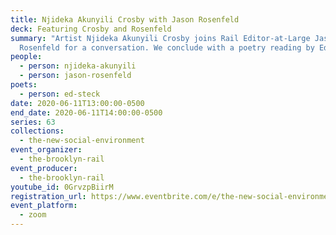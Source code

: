 ```yaml
---
title: Njideka Akunyili Crosby with Jason Rosenfeld
deck: Featuring Crosby and Rosenfeld
summary: "Artist Njideka Akunyili Crosby joins Rail Editor-at-Large Jason
  Rosenfeld for a conversation. We conclude with a poetry reading by Ed Steck. "
people:
  - person: njideka-akunyili
  - person: jason-rosenfeld
poets:
  - person: ed-steck
date: 2020-06-11T13:00:00-0500
end_date: 2020-06-11T14:00:00-0500
series: 63
collections:
  - the-new-social-environment
event_organizer:
  - the-brooklyn-rail
event_producer:
  - the-brooklyn-rail
youtube_id: 0GrvzpBiirM
registration_url: https://www.eventbrite.com/e/the-new-social-environment-63-njideka-akunyili-crosby-tickets-108145786960
event_platform:
  - zoom
---
```

